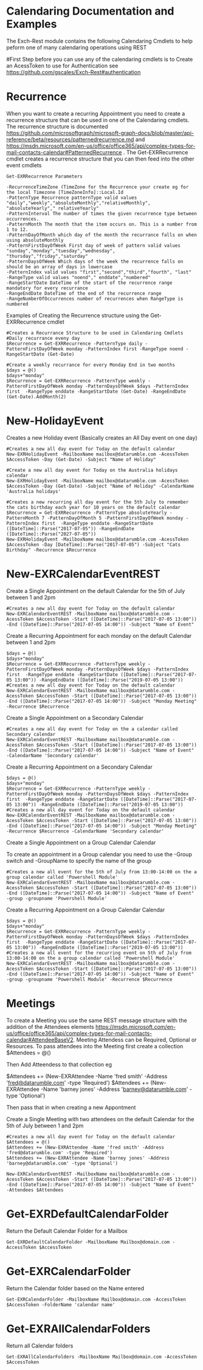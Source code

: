 # Calendaring Documentation and Examples

The Exch-Rest module contains the following Calendaring Cmdlets to help peform one of many calendaring operations using REST

#First Step before you can use any of the calendaring cmdlets is to Create an AcessToken to use for Authentication see https://github.com/gscales/Exch-Rest#authentication

# Recurrence

When you want to create a recurring Appointment you need to create a recurrence structure that can be used in one of the Calendaring cmdlets. The recurrence structure is documented https://github.com/microsoftgraph/microsoft-graph-docs/blob/master/api-reference/beta/resources/patternedrecurrence.md and https://msdn.microsoft.com/en-us/office/office365/api/complex-types-for-mail-contacts-calendar#PatternedRecurrence . The Get-EXRRecurrence cmdlet creates a recurrence structure that you can then feed into the other event cmdlets
```
Get-EXRRecurrence Parameters

-RecurrenceTimeZone (TimeZone for the Recurrence your create eg for the local Timezone [TimeZoneInfo]::Local.Id
-PatternType Recurrence patternType valid values "daily","weekly","absoluteMonthly","relativeMonthly", "absoluteYearly"," relativeYearly"
-PatternInterval The number of times the given recurrence type between occurrences.
-PatternMonth The month that the item occurs on. This is a number from 1 to 12.
-PatternDayOfMonth which day of the month the recurrance falls on when using absoluteMonthly
-PatternFirstDayOfWeek First day of week of pattern valid values "sunday","monday","tuesday","wednesday", "thursday","friday","saturday"
-PatternDaysOfWeek Which days of the week the recurrence falls on should be an array of days in lowercase
-PatternIndex valid values "first","second","third","fourth", "last"      
-RangeType valid values "noend"," enddate","numbered"
-RangeStartDate DateTime of the start of the recurrence range mandatory for every recurrance
-RangeEndDate DateTime of the end of the recurrence range 
-RangeNumberOfOccurrences number of recurrences when RangeType is numbered 

```


Examples of Creating the Recurrence structure using the Get-EXRRecurrence cmdlet
```
#Creates a Recurrance Structure to be used in Calendaring Cmdlets 
#Daily recurrance eveny day
$Recurrence = Get-EXRRecurrence -PatternType daily -PatternFirstDayOfWeek monday -PatternIndex first -RangeType noend -RangeStartDate (Get-Date)

#Create a weekly recurrance for every Monday End in two months
$days = @()
$days+"monday"
$Recurrence = Get-EXRRecurrence -PatternType weekly -PatternFirstDayOfWeek monday -PatternDaysOfWeek $days -PatternIndex first  -RangeType enddate -RangeStartDate (Get-Date) -RangeEndDate (Get-Date).AddMonth(2)
```


# New-HolidayEvent

Creates a new Holiday event (Basically creates an All Day event on one day)

```
#Creates a new all day event for Today on the default calendar
New-EXRHolidayEvent -MailboxName mailbox@datarumble.com -AcessToken $AccessToken -Day (Get-Date) -Subject "Name of Holiday"

#Create a new all day event for Today on the Australia holidays calendar
New-EXRHolidayEvent -MailboxName mailbox@datarumble.com -AcessToken $AccessToken -Day (Get-Date) -Subject "Name of Holiday" -CalendarName 'Australia holidays'

#Creates a new recurring all day event for the 5th July to remember the cats birthday each year for 10 years on the default calendar
$Recurrence = Get-EXRRecurrence -PatternType absoluteYearly -PatternMonth 7 -PatternDayOfMonth 5 -PatternFirstDayOfWeek monday -PatternIndex first  -RangeType enddate -RangeStartDate ([DateTime]::Parse("2017-07-05")) -RangeEndDate ([DateTime]::Parse("2027-07-05"))
New-EXRHolidayEvent -MailboxName mailbox@datarumble.com -AcessToken $AccessToken -Day [DateTime]::Parse("2017-07-05") -Subject "Cats Birthday" -Recurrence $Recurrence
```


# New-EXRCalendarEventREST

Create a Single Appointment on the default Calendar for the 5th of July between 1 and 2pm
```
#Creates a new all day event for Today on the default calendar
New-EXRCalendarEventREST -MailboxName mailbox@datarumble.com -AcessToken $AccessToken -Start ([DateTime]::Parse("2017-07-05 13:00")) -End ([DateTime]::Parse("2017-07-05 14:00")) -Subject "Name of Event"
```

Create a Recurring Appointment for each monday on the default Calendar between 1 and 2pm

```
$days = @()
$days+"monday"
$Recurrence = Get-EXRRecurrence -PatternType weekly -PatternFirstDayOfWeek monday -PatternDaysOfWeek $days -PatternIndex first  -RangeType enddate -RangeStartDate ([DateTime]::Parse("2017-07-05 13:00")) -RangeEndDate ([DateTime]::Parse("2019-07-05 13:00"))
#Creates a new all day event for Today on the default calendar
New-EXRCalendarEventREST -MailboxName mailbox@datarumble.com -AcessToken $AccessToken -Start ([DateTime]::Parse("2017-07-05 13:00")) -End ([DateTime]::Parse("2017-07-05 14:00")) -Subject "Monday Meeting" -Recurrence $Recurrence
```

Create a Single Appointment on a Secondary Calendar

```
#Creates a new all day event for Today on the a calendar called Secondary calendar
New-EXRCalendarEventREST -MailboxName mailbox@datarumble.com -AcessToken $AccessToken -Start ([DateTime]::Parse("2017-07-05 13:00")) -End ([DateTime]::Parse("2017-07-05 14:00")) -Subject "Name of Event" -CalendarName 'Secondary calendar'
```

Create a Recurring Appointment on a Secondary Calendar

```
$days = @()
$days+"monday"
$Recurrence = Get-EXRRecurrence -PatternType weekly -PatternFirstDayOfWeek monday -PatternDaysOfWeek $days -PatternIndex first  -RangeType enddate -RangeStartDate ([DateTime]::Parse("2017-07-05 13:00")) -RangeEndDate ([DateTime]::Parse("2019-07-05 13:00"))
#Creates a new all day event for Today on the default calendar
New-EXRCalendarEventREST -MailboxName mailbox@datarumble.com -AcessToken $AccessToken -Start ([DateTime]::Parse("2017-07-05 13:00")) -End ([DateTime]::Parse("2017-07-05 14:00")) -Subject "Monday Meeting" -Recurrence $Recurrence -CalendarName 'Secondary calendar'
```

Create a Single Appointment on a Group Calendar Calendar

To create an appointment in a Group calendar you need to use the -Group switch and -GroupName to specify the name of the group

```
#Creates a new all event for the 5th of July from 13:00-14:00 on the a group calendar called 'Powershell Module'
New-EXRCalendarEventREST -MailboxName mailbox@datarumble.com -AcessToken $AccessToken -Start ([DateTime]::Parse("2017-07-05 13:00")) -End ([DateTime]::Parse("2017-07-05 14:00")) -Subject "Name of Event" -group -groupname 'Powershell Module'
```


Create a Recurring Appointment on a Group Calendar Calendar

```
$days = @()
$days+"monday"
$Recurrence = Get-EXRRecurrence -PatternType weekly -PatternFirstDayOfWeek monday -PatternDaysOfWeek $days -PatternIndex first  -RangeType enddate -RangeStartDate ([DateTime]::Parse("2017-07-05 13:00")) -RangeEndDate ([DateTime]::Parse("2019-07-05 13:00"))
#Creates a new all event for the recurring event on 5th of July from 13:00-14:00 on the a group calendar called 'Powershell Module'
New-EXRCalendarEventREST -MailboxName mailbox@datarumble.com -AcessToken $AccessToken -Start ([DateTime]::Parse("2017-07-05 13:00")) -End ([DateTime]::Parse("2017-07-05 14:00")) -Subject "Name of Event" -group -groupname 'Powershell Module' -Recurrence $Recurrence
```

# Meetings

To create a Meeting you use the same REST message structure with the addition of the Attendees elements https://msdn.microsoft.com/en-us/office/office365/api/complex-types-for-mail-contacts-calendar#AttendeeBaseV2. Meeting Attendess can be Required, Optional or Resources. To pass attendees into the Meeting first create a collection
$Attendees = @()
 
Then Add Atteendess to that collection eg

$Attendees += (New-EXRAttendee -Name 'fred smith' -Address 'fred@datarumble.com' -type 'Required')
$Attendees += (New-EXRAttendee -Name 'barney jones' -Address 'barney@datarumble.com' -type 'Optional')

Then pass that in when creating a new Appontment

Create a Single Meeting with two attendees on the default Calendar for the 5th of July between 1 and 2pm
```
#Creates a new all day event for Today on the default calendar
$Attendees = @()
$Attendees += (New-EXRAttendee -Name 'fred smith' -Address 'fred@datarumble.com' -type 'Required')
$Attendees += (New-EXRAttendee -Name 'barney jones' -Address 'barney@datarumble.com' -type 'Optional')

New-EXRCalendarEventREST -MailboxName mailbox@datarumble.com -AcessToken $AccessToken -Start ([DateTime]::Parse("2017-07-05 13:00")) -End ([DateTime]::Parse("2017-07-05 14:00")) -Subject "Name of Event" -Attendees $Attendees
```

# Get-EXRDefaultCalendarFolder

Return the Default Calendar Folder for a Mailbox

```
Get-EXRDefaultCalendarFolder -MailboxName Mailbox@domain.com -AccessToken $AccessToken

```

# Get-EXRCalendarFolder

Return the Calendar folder based on the Name entered

```
Get-EXRCalendarFolder -MailboxName Mailbox@domain.com -AccessToken $AccessToken -FolderName 'calendar name'

```

# Get-EXRAllCalendarFolders
Return all Calendar folders

```
Get-EXRAllCalendarFolders -MailboxName Mailbox@domain.com -AccessToken $AccessToken

```

